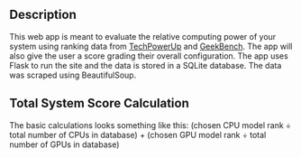 ## Description
This web app is meant to evaluate the relative computing power of your system using ranking data from [TechPowerUp](https://www.techpowerup.com/gpu-specs/) and [GeekBench](https://browser.geekbench.com/processor-benchmarks). The app will also give the user a score grading their overall configuration. The app uses Flask to run the site and the data is stored in a SQLite database. The data was scraped using BeautifulSoup.

## Total System Score Calculation
The basic calculations looks something like this:
(chosen CPU model rank $\div$ total number of CPUs in database) + (chosen GPU model rank $\div$ total number of GPUs in database)
